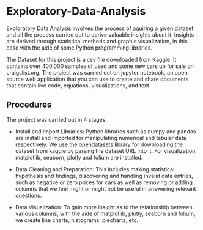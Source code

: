 # Exploratory-Data-Analysis

Exploratory Data Analysis involves the process of aquiring a given dataset and all the process carried out to derive valuable insights about it. Insights are derived through statistical methods and graphic visualization, in this case with the aide of some Python programming libraries.

The Dataset for this project is a csv file downloaded from Kaggle. It contains over 400,000 samples of used and some new cars up for sale on craigslist.org. The project was carried out on jupyter notebook, an open source web application that you can use to create and share documents that contain live code, equations, visualizations, and text. 

## Procedures
The project was carried out in 4 stages.

- Install and Import Libraries:
  Python libraries such as numpy and pandas are install and imported for manipulating numerical and tabular data respectively. We use the opendatasets library for downloading the   dataset from kaggle by parsing the dataset URL into it. For visualization, matplotlib, seaborn, plotly and folium are installed.
- Data Cleaning and Preparation:
  This includes making statistical hypothesis and findings, discovering and handling invalid data entries, such as negative or zero prices for cars as well as removing or adding     columns that we feel might or might not be useful in answering relevant questions.
  
- Data Visualization:
  To gain more insight as to the relationship between various columns, with the aide of matplotlib, plotly, seaborn and folium, we create line charts, histograms, piecharts, etc.
  

